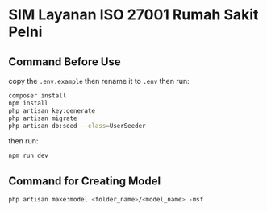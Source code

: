 # SIM Layanan ISO 27001 Rumah Sakit Pelni

## Command Before Use
copy the `.env.example` then rename it to `.env`
then run:
```sh
composer install
npm install
php artisan key:generate
php artisan migrate
php artisan db:seed --class=UserSeeder
```

then run:
```sh
npm run dev
```

## Command for Creating Model
```sh
php artisan make:model <folder_name>/<model_name> -msf
```
